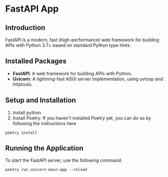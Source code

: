 # FastAPI App

## Introduction
FastAPI is a modern, fast (high-performance) web framework for building APIs with Python 3.7+ based on standard Python type hints.

## Installed Packages

- **FastAPI**: A web framework for building APIs with Python.
- **Uvicorn**: A lightning-fast ASGI server implementation, using uvloop and httptools.


## Setup and Installation

1. Install python
2. Install Poetry: If you haven't installed Poetry yet, you can do so by following the instructions here

`poetry install`

## Running the Application
To start the FastAPI server, use the following command:

`poetry run uvicorn main:app --reload`
